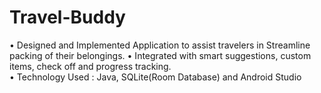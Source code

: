 # Travel-Buddy
• Designed and Implemented Application to assist travelers in Streamline packing of their belongings. 
• Integrated with smart suggestions, custom items, check off and progress tracking.  
• Technology Used : Java, SQLite(Room Database) and Android Studio
